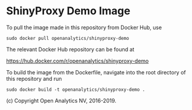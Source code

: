 
# ShinyProxy Demo Image

To pull the image made in this repository from Docker Hub, use

```
sudo docker pull openanalytics/shinyproxy-demo
```

The relevant Docker Hub repository can be found at


https://hub.docker.com/r/openanalytics/shinyproxy-demo


To build the image from the Dockerfile, navigate into the root directory of this repository and run


```
sudo docker build -t openanalytics/shinyproxy-demo .
```

(c) Copyright Open Analytics NV, 2016-2019.
